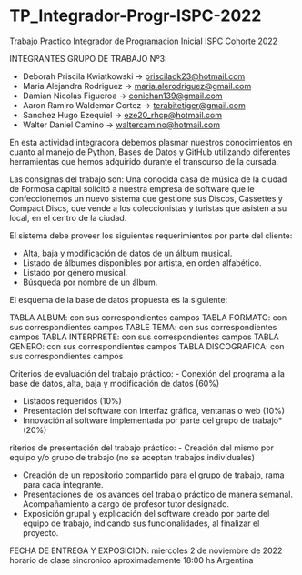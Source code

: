 # TP_Integrador-Progr-ISPC-2022
Trabajo Practico Integrador de Programacion Inicial ISPC Cohorte 2022

INTEGRANTES GRUPO DE TRABAJO Nº3:

- Deborah Priscila Kwiatkowski -> prisciladk23@hotmail.com
- Maria Alejandra Rodriguez -> maria.alerodriguez@gmail.com
- Damian Nicolas Figueroa -> conichan139@gmail.com
- Aaron Ramiro Waldemar Cortez -> terabitetiger@gmail.com
- Sanchez Hugo Ezequiel -> eze20_rhcp@hotmail.com 
- Walter Daniel Camino -> waltercamino@hotmail.com

En esta actividad integradora debemos plasmar nuestros conocimientos en cuanto al manejo de Python, Bases de Datos y GitHub utilizando diferentes herramientas que hemos adquirido durante el transcurso de la cursada.

Las consignas del trabajo son: Una conocida casa de música de la ciudad de Formosa capital solicitó a nuestra empresa de software que le confeccionemos un nuevo sistema                                  que gestione sus Discos, Cassettes y Compact Discs, que vende a los coleccionistas y turistas que asisten a su local, en el centro de la ciudad.  

El sistema debe proveer los siguientes requerimientos por parte del cliente: 

-	Alta, baja y modificación de datos de un álbum musical.
-	Listado de álbumes disponibles por artista, en orden alfabético.
-	Listado por género musical.
-	Búsqueda por nombre de un álbum.


El esquema de la base de datos propuesta es la siguiente:

TABLA ALBUM: con sus correspondientes campos
TABLA FORMATO: con sus correspondientes campos
TABLE TEMA: con sus correspondientes campos
TABLA INTERPRETE: con sus correspondientes campos
TABLA GENERO:  con sus correspondientes campos
TABLA DISCOGRAFICA:  con sus correspondientes campos

Criterios de evaluación del trabajo práctico: -	Conexión del programa a la base de datos, alta, baja y modificación de datos (60%)
-	Listados requeridos (10%)
-	Presentación del software con interfaz gráfica, ventanas o web (10%)
-	Innovación al software implementada por parte del grupo de trabajo* (20%)

riterios de presentación del trabajo práctico: -	Creación del mismo por equipo y/o grupo de trabajo (no se aceptan trabajos individuales)
-	Creación de un repositorio compartido para el grupo de trabajo, rama para cada integrante.
-	Presentaciones de los avances del trabajo práctico de manera semanal. Acompañamiento a cargo de profesor tutor designado.
-	Exposición grupal y explicación del software creado por parte del equipo de trabajo, indicando sus funcionalidades, al finalizar el proyecto.

FECHA DE ENTREGA Y EXPOSICION: miercoles 2 de noviembre de 2022 horario de clase sincronico aproximadamente 18:00 hs Argentina
